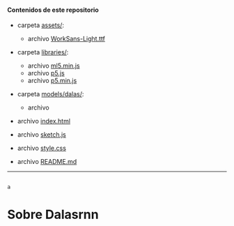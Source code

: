#### Contenidos de este repositorio

* carpeta [assets/](assets/):
   * archivo [WorkSans-Light.ttf](WorkSans-Light.ttf)
 
* carpeta [libraries/](libraries/):
   * archivo [ml5.min.js](ml5.min.js)
   * archivo [p5.js](p5.js)
   * archivo [p5.min.js](p5.min.js)
* carpeta [models/dalas/](models/dalas/):
   * archivo
* archivo [index.html](index.html)
* archivo [sketch.js](sketch.js)
* archivo [style.css](style.css)
* archivo [README.md](README.md)

____


                                                                                                                                a
# Sobre Dalasrnn

